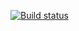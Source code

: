 [![Build status](https://ci.appveyor.com/api/projects/status/fk8mjjnu3p7j0lb0?svg=true)](https://ci.appveyor.com/project/OGsplendid/nicknames)
